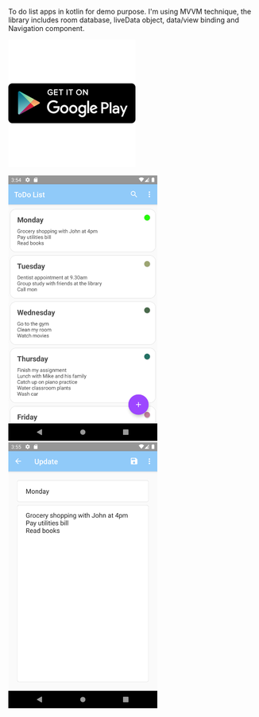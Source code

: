 To do list apps in kotlin for demo purpose. 
I'm using MVVM technique, the library includes room database, liveData object, data/view binding and Navigation component.

[![](https://github.com/jackychong9390/My-Todo-list-apps/blob/master/images/GooglePlayIcon.png)](https://play.google.com/store/apps/details?id=com.byond.mytodolist)

<img src="https://github.com/jackychong9390/My-Todo-list-apps/blob/master/images/screenshot01.png" width=300> <img src="https://github.com/jackychong9390/My-Todo-list-apps/blob/master/images/screenshot02.png" width=300> 


